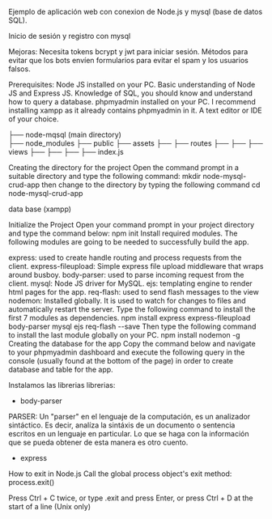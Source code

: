  Ejemplo de aplicación web con conexion de Node.js y mysql (base de datos SQL).

Inicio de sesión y registro con mysql

Mejoras:
Necesita tokens bcrypt y jwt para iniciar sesión. Métodos para evitar que los bots envíen formularios para evitar el spam y los usuarios falsos.

Prerequisites:
Node JS installed on your PC.
Basic understanding of Node JS and Express JS.
Knowledge of SQL, you should know and understand how to query a database.
phpmyadmin installed on your PC. I recommend installing xampp as it already contains phpmyadmin in it.
A text editor or IDE of your choice.

├── node-mqsql (main directory)   
    ├── node_modules
    ├── public
        ├── assets 
            ├── 
    ├── routes
        ├── 
        ├── 
    ├── views
        ├── 
            ├── 
        ├── 
    ├── index.js  

Creating the directory for the project
Open the command prompt in a suitable directory and type the following command:
mkdir node-mysql-crud-app 
then change to the directory by typing the following command
cd node-mysql-crud-app 

data base (xampp)

Initialize the Project
Open your command prompt in your project directory and type the command below:
npm init
Install required modules.
The following modules are going to be needed to successfully build the app.

express: used to create handle routing and process requests from the client.
express-fileupload: Simple express file upload middleware that wraps around busboy.
body-parser: used to parse incoming request from the client.
mysql: Node JS driver for MySQL.
ejs: templating engine to render html pages for the app.
req-flash: used to send flash messages to the view
nodemon: Installed globally. It is used to watch for changes to files and automatically restart the server.
Type the following command to install the first 7 modules as dependencies.
npm install express express-fileupload body-parser mysql ejs req-flash --save
Then type the following command to install the last module globally on your PC.
npm install nodemon -g
Creating the database for the app
Copy the command below and navigate to your phpmyadmin dashboard and execute the following query in the console (usually found at the bottom of the page) in order to create database and table for the app.

Instalamos las librerias
librerias:
- body-parser 

PARSER:
Un "parser" en el lenguaje de la computación, es un analizador sintáctico. Es decir, analíza la sintáxis de un documento o sentencia escritos en un lenguaje en particular. Lo que se haga con la información que se pueda obtener de esta manera es otro cuento.

- express

How to exit in Node.js
Call the global process object's exit method:
process.exit()

Press Ctrl + C twice, or
type .exit and press Enter, or
press Ctrl + D at the start of a line (Unix only)
